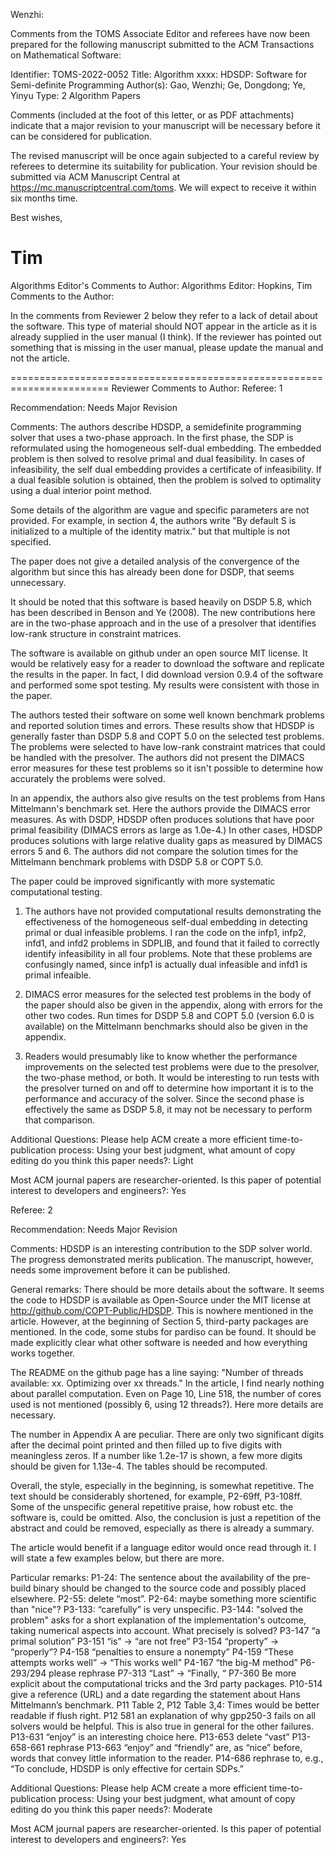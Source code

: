 Wenzhi:

Comments from the TOMS Associate Editor and referees have now been prepared for the following manuscript submitted to the ACM Transactions on Mathematical Software:

Identifier: TOMS-2022-0052
Title: Algorithm xxxx: HDSDP: Software for Semi-definite Programming
Author(s): Gao, Wenzhi; Ge, Dongdong; Ye, Yinyu
Type:  2 Algorithm Papers

Comments (included at the foot of this letter, or as PDF attachments) indicate that a major revision to your manuscript will be necessary before it can be considered for publication.

The revised manuscript will be once again subjected to a careful review by referees to determine its suitability for publication.  Your revision should be submitted via ACM Manuscript Central at https://mc.manuscriptcentral.com/toms.  We will expect to receive it within six months time.

Best wishes,

Tim
=======================================================================
Algorithms Editor's Comments to Author:
Algorithms Editor: Hopkins, Tim
Comments to the Author:

In the comments from Reviewer 2 below they refer to a lack of detail about the software. This type of material should NOT appear in the article as it is already supplied in the user manual  (I think). If the reviewer has pointed out something that is missing in the user manual, please update the manual and not the article. 

=======================================================================
Reviewer Comments to Author:
Referee: 1

Recommendation: Needs Major Revision

Comments:
The authors describe HDSDP, a semidefinite programming solver that
uses a two-phase approach.  In the first phase, the SDP is
reformulated using the homogeneous self-dual embedding.  The embedded
problem is then solved to resolve primal and dual feasibility.  In
cases of infeasibility, the self dual embedding provides a certificate
of infeasibility.  If a dual feasible solution is obtained, then the
problem is solved to optimality using a dual interior point method.

Some details of the algorithm are vague and specific parameters are not provided.  For example, in section 4, the authors write "By default S is initialized to a multiple of the identity matrix." but that multiple is not specified.

The paper does not give a detailed analysis of the convergence of the algorithm but since this has already been done for DSDP, that seems
unnecessary.

It should be noted that this software is based heavily on DSDP 5.8, which has been described in Benson and Ye (2008).  The new
contributions here are in the two-phase approach and in the use of a presolver that identifies low-rank structure in constraint matrices.

The software is available on github under an open source MIT license. It would be relatively easy for a reader to download the software and
replicate the results in the paper.  In fact, I did download version 0.9.4 of the software and performed some spot testing.  My results
were consistent with those in the paper.

The authors tested their software on some well known benchmark problems and reported solution times and errors. These results show
that HDSDP is generally faster than DSDP 5.8 and COPT 5.0 on the selected test problems.  The problems were selected to have low-rank
constraint matrices that could be handled with the presolver.  The authors did not present the DIMACS error measures for these test
problems so it isn't possible to determine how accurately the problems were solved.

In an appendix, the authors also give results on the test problems from Hans Mittelmann's benchmark set.  Here the authors provide the
DIMACS error measures.  As with DSDP, HDSDP often produces solutions that have poor primal feasibility (DIMACS errors as large as 1.0e-4.)
In other cases, HDSDP produces solutions with large relative duality gaps as measured by DIMACS errors 5 and 6.  The authors did not
compare the solution times for the Mittelmann benchmark problems with DSDP 5.8 or COPT 5.0.

The paper could be improved significantly with more systematic
computational testing.

1. The authors have not provided computational results demonstrating the effectiveness of the homogeneous self-dual embedding in detecting
primal or dual infeasible problems.  I ran the code on the infp1, infp2, infd1, and infd2 problems in SDPLIB, and found that it failed
to correctly identify infeasibility in all four problems.  Note that these problems are confusingly named, since infp1 is actually dual
infeasible and infd1 is primal infeaible. 

2. DIMACS error measures for the selected test problems in the body of the paper should also be given in the appendix, along with errors for
the other two codes.  Run times for DSDP 5.8 and COPT 5.0 (version 6.0 is available) on the Mittelmann benchmarks should also be given in the
appendix.

3. Readers would presumably like to know whether the performance improvements on the selected test problems were due to the presolver,
the two-phase method, or both.  It would be interesting to run tests with the presolver turned on and off to determine how important it is
to the performance and accuracy of the solver.  Since the second phase is effectively the same as DSDP 5.8, it may not be necessary to
perform that comparison.

Additional Questions:
Please help ACM create a more efficient time-to-publication process: Using your best judgment, what amount of copy editing do you think this paper needs?: Light

Most ACM journal papers are researcher-oriented. Is this paper of potential interest to developers and engineers?: Yes


Referee: 2

Recommendation: Needs Major Revision

Comments:
HDSDP is an interesting contribution to the SDP solver world. The progress demonstrated merits publication. The manuscript, however, needs some improvement before it can be published. 

General remarks:
There should be more details about the software. It seems the code to HDSDP is available as Open-Source under the MIT license at http://github.com/COPT-Public/HDSDP. This is nowhere mentioned in the article. However, at the beginning of Section 5, third-party packages are mentioned. In the code, some stubs for pardiso can be found. It should be made explicitly clear what other software is needed and how everything works together.

The README on the github page has a line saying: "Number of threads available: xx. Optimizing over xx threads." 
In the article, I find nearly nothing about parallel computation. Even on Page 10, Line 518, the number of cores used is not mentioned (possibly 6, using 12 threads?). Here more details are necessary.

The number in Appendix A are peculiar. There are only two significant digits after the decimal point printed and then filled up to five digits with meaningless zeros. If a number like 1.2e-17 is shown, a few more digits should be given for 1.13e-4. The tables should be recomputed. 

Overall, the style, especially in the beginning, is somewhat repetitive. The text should be considerably shortened, for example, P2-69ff, P3-108ff. Some of the unspecific general repetitive praise, how robust etc. the software is, could be omitted. Also, the conclusion is just a repetition of the abstract and could be removed, especially as there is already a summary.

The article would benefit if a language editor would once read through it. I will state a few examples below, but there are more.

Particular remarks:
P1-24: The sentence about the availability of the pre-build binary should be changed to the source code and possibly placed elsewhere.
P2-55: delete “most”.
P2-64: maybe something more scientific than "nice"?
P3-133: “carefully” is very unspecific. 
P3-144: "solved the problem" asks for a short explanation of the implementation's outcome, taking numerical aspects into account. What precisely is solved?
P3-147 “a primal solution”
P3-151 “is” -> “are not free”
P3-154 “property” -> “properly”?
P4-158 “penalties to ensure a nonempty”
P4-159 “These attempts works well” -> “This works well”
P4-167 “the big-M method”
P6-293/294 please rephrase
P7-313 “Last” -> “Finally, “
P7-360 Be more explicit about the computational tricks and the 3rd party packages.
P10-514 give a reference (URL) and a date regarding the statement about Hans Mittelmann’s benchmark.
P11 Table 2, P12 Table 3,4: Times would be better readable if flush right.
P12 581 an explanation of why gpp250-3 fails on all solvers would be helpful. This is also true in general for the other failures.
P13-631 “enjoy” is an interesting choice here.
P13-653 delete “vast”
P13-658-661 rephrase 
P13-663 “enjoy” and “friendly” are, as “nice” before, words that convey little information to the reader.
P14-686 rephrase to, e.g., “To conclude, HDSDP is only effective for certain SDPs.” 



Additional Questions:
Please help ACM create a more efficient time-to-publication process: Using your best judgment, what amount of copy editing do you think this paper needs?: Moderate

Most ACM journal papers are researcher-oriented. Is this paper of potential interest to developers and engineers?: Yes